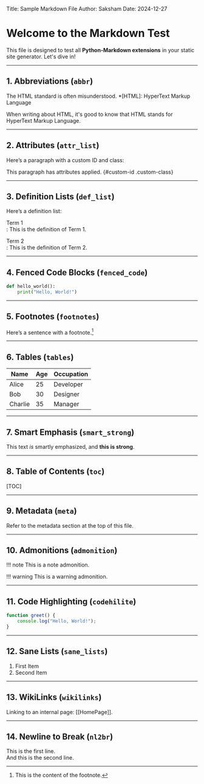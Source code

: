 Title: Sample Markdown File
Author: Saksham
Date: 2024-12-27

# Welcome to the Markdown Test

This file is designed to test all **Python-Markdown extensions** in your static site generator. Let's dive in!

---

## 1. Abbreviations (`abbr`)

The HTML standard is often misunderstood. *[HTML]: HyperText Markup Language

When writing about HTML, it's good to know that HTML stands for HyperText Markup Language.

---

## 2. Attributes (`attr_list`)

Here’s a paragraph with a custom ID and class:

This paragraph has attributes applied. {#custom-id .custom-class}

---

## 3. Definition Lists (`def_list`)

Here’s a definition list:

Term 1  
: This is the definition of Term 1.

Term 2  
: This is the definition of Term 2.

---

## 4. Fenced Code Blocks (`fenced_code`)

```python
def hello_world():
    print("Hello, World!")
```

---

## 5. Footnotes (`footnotes`)

Here’s a sentence with a footnote.[^1]

[^1]: This is the content of the footnote.

---

## 6. Tables (`tables`)

| Name       | Age | Occupation  |
|------------|-----|-------------|
| Alice      | 25  | Developer   |
| Bob        | 30  | Designer    |
| Charlie    | 35  | Manager     |

---

## 7. Smart Emphasis (`smart_strong`)

This text *is* smartly emphasized, and **this is strong**.

---

## 8. Table of Contents (`toc`)

[TOC]

---

## 9. Metadata (`meta`)

Refer to the metadata section at the top of this file.

---

## 10. Admonitions (`admonition`)

!!! note
    This is a note admonition.

!!! warning
    This is a warning admonition.

---

## 11. Code Highlighting (`codehilite`)

```javascript
function greet() {
    console.log("Hello, World!");
}
```

---

## 12. Sane Lists (`sane_lists`)

1. First Item
2. Second Item

---

## 13. WikiLinks (`wikilinks`)

Linking to an internal page: [[HomePage]].

---

## 14. Newline to Break (`nl2br`)

This is the first line.  
And this is the second line.

